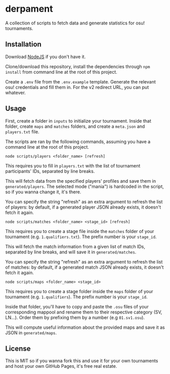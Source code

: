 # derpament

A collection of scripts to fetch data and generate statistics for osu! tournaments.

## Installation

Download [NodeJS](https://nodejs.org/en/download/) if you don't have it.

Clone/download this repository, install the dependencies through `npm install` from command line at the root of this project.

Create a `.env` file from the `.env.example` template. Generate the relevant osu! credentials and fill them in.
For the v2 redirect URL, you can put whatever.

## Usage

First, create a folder in `inputs` to initialize your tournament. Inside that folder, create `maps` and `matches` folders,
and create a `meta.json` and `players.txt` file.

The scripts are ran by the following commands, assuming you have a command line at the root of this project.

```
node scripts/players <folder_name> [refresh]
```

This requires you to fill in `players.txt` with the list of tournament participants' IDs, separated by line breaks.

This will fetch data from the specified players' profiles and save them in `generated/players`.
The selected mode ("mania") is hardcoded in the script, so if you wanna change it, it's there.

You can specify the string "refresh" as an extra argument to refresh the list of players: by default, if a generated player JSON
already exists, it doesn't fetch it again.

```
node scripts/matches <folder_name> <stage_id> [refresh]
```

This requires you to create a stage file inside the `matches` folder of your tournament (e.g. `1.qualifiers.txt`).
The prefix number is your `stage_id`.

This will fetch the match information from a given list of match IDs, separated by line breaks, and will save it in `generated/matches`.

You can specify the string "refresh" as an extra argument to refresh the list of matches: by default, if a generated match JSON
already exists, it doesn't fetch it again.

```
node scripts/maps <folder_name> <stage_id>
```

This requires you to create a stage folder inside the `maps` folder of your tournament (e.g. `1.qualifiers`).
The prefix number is your `stage_id`.

Inside that folder, you'll have to copy and paste the `.osu` files of your corresponding mappool and rename them to their respective category (SV, LN...).
Order them by prefixing them by a number (e.g `01.sv1.osu`).

This will compute useful information about the provided maps and save it as JSON in `generated/maps`.

## License

This is MIT so if you wanna fork this and use it for your own tournaments and host your own GitHub Pages, it's free real estate.

